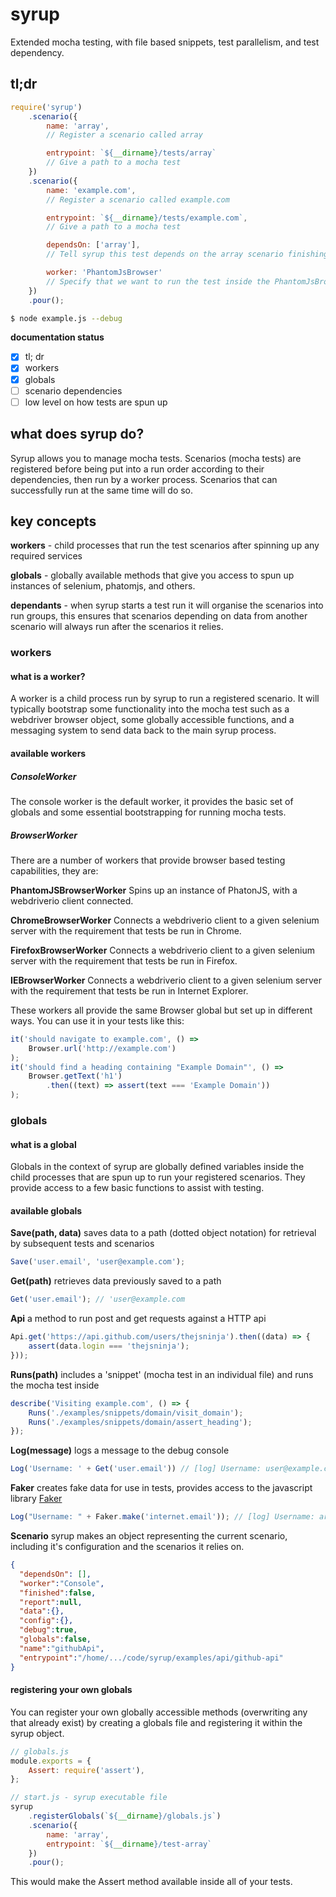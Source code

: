 # syrup
Extended mocha testing, with file based snippets, test parallelism, and test dependency.

## tl;dr

```javascript
require('syrup')
    .scenario({
        name: 'array',
        // Register a scenario called array

        entrypoint: `${__dirname}/tests/array`
        // Give a path to a mocha test
    })
    .scenario({
        name: 'example.com',
        // Register a scenario called example.com

        entrypoint: `${__dirname}/tests/example.com`,
        // Give a path to a mocha test

        dependsOn: ['array'],
        // Tell syrup this test depends on the array scenario finishing first

        worker: 'PhantomJsBrowser'
        // Specify that we want to run the test inside the PhantomJsBrowser worker
    })
    .pour();
```

```bash
$ node example.js --debug
```

**documentation status**

- [X] tl; dr
- [X] workers
- [X] globals
- [ ] scenario dependencies
- [ ] low level on how tests are spun up

## what does syrup do?

Syrup allows you to manage mocha tests. Scenarios (mocha tests) are registered before being put into a run order 
according to their dependencies, then run by a worker process. Scenarios that can successfully run at the 
same time will do so. 

## key concepts

**workers** - child processes that run the test scenarios after spinning up any required services

**globals** - globally available methods that give you access to spun up instances of selenium, phatomjs, and others.

**dependants** - when syrup starts a test run it will organise the scenarios into run groups, this ensures that 
scenarios depending on data from another scenario will always run after the scenarios it relies.

### workers

#### what is a worker?

A worker is a child process run by syrup to run a registered scenario. It will typically bootstrap some 
functionality into the mocha test such as a webdriver browser object, some globally accessible functions,
and a messaging system to send data back to the main syrup process.

#### available workers

##### ConsoleWorker

The console worker is the default worker, it provides the basic set of globals and some essential bootstrapping for
running mocha tests.

##### BrowserWorker

There are a number of workers that provide browser based testing capabilities, they are:

**PhantomJSBrowserWorker** Spins up an instance of PhatonJS, with a webdriverio client connected.

**ChromeBrowserWorker** Connects a webdriverio client to a given selenium server with the requirement that tests be run in Chrome.

**FirefoxBrowserWorker** Connects a webdriverio client to a given selenium server with the requirement that tests be run in Firefox.

**IEBrowserWorker** Connects a webdriverio client to a given selenium server with the requirement that tests be run in Internet Explorer.

These workers all provide the same Browser global but set up in different ways. You can use it in your tests like this:

```javascript
it('should navigate to example.com', () =>
    Browser.url('http://example.com')
);
it('should find a heading containing "Example Domain"', () =>
    Browser.getText('h1')
        .then((text) => assert(text === 'Example Domain'))
);
```

### globals

#### what is a global

Globals in the context of syrup are globally defined variables inside the child processes that are spun up to run your
registered scenarios. They provide access to a few basic functions to assist with testing.

#### available globals

**Save(path, data)** saves data to a path (dotted object notation) for retrieval by subsequent tests and scenarios

```javascript
Save('user.email', 'user@example.com');
```

**Get(path)** retrieves data previously saved to a path

```javascript
Get('user.email'); // 'user@example.com
```

**Api** a method to run post and get requests against a HTTP api

```javascript
Api.get('https://api.github.com/users/thejsninja').then((data) => {
    assert(data.login === 'thejsninja');
}));
```

**Runs(path)** includes a 'snippet' (mocha test in an individual file) and runs the mocha test inside

```javascript
describe('Visiting example.com', () => {
    Runs('./examples/snippets/domain/visit_domain');
    Runs('./examples/snippets/domain/assert_heading');
});
```

**Log(message)** logs a message to the debug console

```javascript
Log('Username: ' + Get('user.email')) // [log] Username: user@example.com
```

**Faker** creates fake data for use in tests, provides access to the javascript library [Faker](https://github.com/marak/Faker.js/)

```javascript
Log("Username: " + Faker.make('internet.email')); // [log] Username: ar94nv84atvc43@example.com
```

**Scenario** syrup makes an object representing the current scenario, including it's configuration and the scenarios it relies on.

```json
{
  "dependsOn": [],
  "worker":"Console",
  "finished":false,
  "report":null,
  "data":{},
  "config":{},
  "debug":true,
  "globals":false,
  "name":"githubApi",
  "entrypoint":"/home/.../code/syrup/examples/api/github-api"
}
```

#### registering your own globals

You can register your own globally accessible methods (overwriting any that already exist) by creating
a globals file and registering it within the syrup object.

```javascript
// globals.js
module.exports = {
    Assert: require('assert'),
};
```

```javascript
// start.js - syrup executable file
syrup
    .registerGlobals(`${__dirname}/globals.js`)
    .scenario({
        name: 'array',
        entrypoint: `${__dirname}/test-array`
    })
    .pour();
```

This would make the Assert method available inside all of your tests.